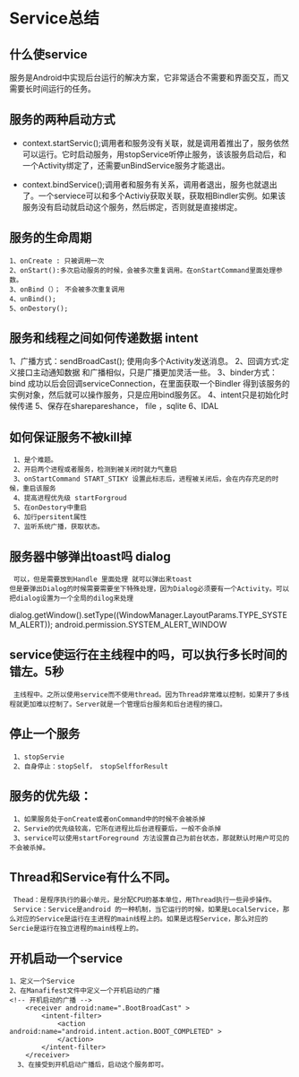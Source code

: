 
# Service总结

## 什么使service
   服务是Android中实现后台运行的解决方案，它非常适合不需要和界面交互，而又需要长时间运行的任务。

## 服务的两种启动方式

* context.startServic();调用者和服务没有关联，就是调用着推出了，服务依然可以运行。它时启动服务，用stopService听停止服务，该该服务启动后，和一个Activity绑定了，还需要unBindService服务才能退出。

* context.bindService();调用者和服务有关系，调用者退出，服务也就退出了。一个serviece可以和多个Activiy获取关联，获取相Bindler实例。如果该服务没有启动就启动这个服务，然后绑定，否则就是直接绑定。

## 服务的生命周期
    1、onCreate : 只被调用一次
    2、onStart():多次启动服务的时候，会被多次重复调用。在onStartCommand里面处理参数。
    3、onBind（）； 不会被多次重复调用
    4、unBind();
    5、onDestory();

## 服务和线程之间如何传递数据 intent
   1、广播方式：sendBroadCast(); 使用向多个Activity发送消息。
   2、回调方式:定义接口主动通知数据 和广播相似，只是广播更加灵活一些。
   3、binder方式： bind 成功以后会回调serviceConnection，在里面获取一个Bindler 得到该服务的实例对象，然后就可以操作服务，只是应用bind服务区。
   4、intent只是初始化时候传递
   5、保存在sharepareshance， file ，sqlite
   6、IDAL

## 如何保证服务不被kill掉
     1、是个难题。
     2、开启两个进程或者服务，检测到被关闭时就力气重启
     3、onStartCommand START_STIKY 设置此标志后，进程被关闭后，会在内存充足的时候，重启该服务
     4、提高进程优先级 startForgroud
     5、在onDestory中重启
     6、加行persitent属性
     7、监听系统广播，获取状态。

## 服务器中够弹出toast吗 dialog
     可以，但是需要放到Handle 里面处理 就可以弹出来toast
    但是要弹出Dialog的时候需要需要坐下特殊处理，因为Dialog必须要有一个Activity。可以把dialog设置为一个全局的dilog来处理
dialog.getWindow().setType((WindowManager.LayoutParams.TYPE_SYSTEM_ALERT));
android.permission.SYSTEM_ALERT_WINDOW

## service使运行在主线程中的吗，可以执行多长时间的错左。5秒
     主线程中。之所以使用service而不使用thread。因为Thread非常难以控制，如果开了多线程就更加难以控制了。Server就是一个管理后台服务和后台进程的接口。

## 停止一个服务
     1、stopServie
     2、自身停止：stopSelf， stopSelfforResult

## 服务的优先级：
     1、如果服务处于onCreate或者onCommand中的时候不会被杀掉
     2、Servie的优先级较高，它所在进程比后台进程要后，一般不会杀掉
     3、service可以使用startForeground 方法设置自己为前台状态，那就默认时用户可见的不会被杀掉。
## Thread和Service有什么不同。
     Thead：是程序执行的最小单元，是分配CPU的基本单位，用Thread执行一些异步操作。
     Service：Service是android 的一种机制，当它运行的时候，如果是LocalService，那么对应的Service是运行在主进程的main线程上的。如果是远程Service，那么对应的Sercie是运行在独立进程的main线程上的。

## 开机启动一个service

    1、定义一个Service
    2、在Manafifest文件中定义一个开机启动的广播
    <!-- 开机启动的广播 -->
        <receiver android:name=".BootBroadCast" >
            <intent-filter>
                <action android:name="android.intent.action.BOOT_COMPLETED" >
                </action>
            </intent-filter>
        </receiver>
      3、在接受到开机启动广播后，启动这个服务即可。
